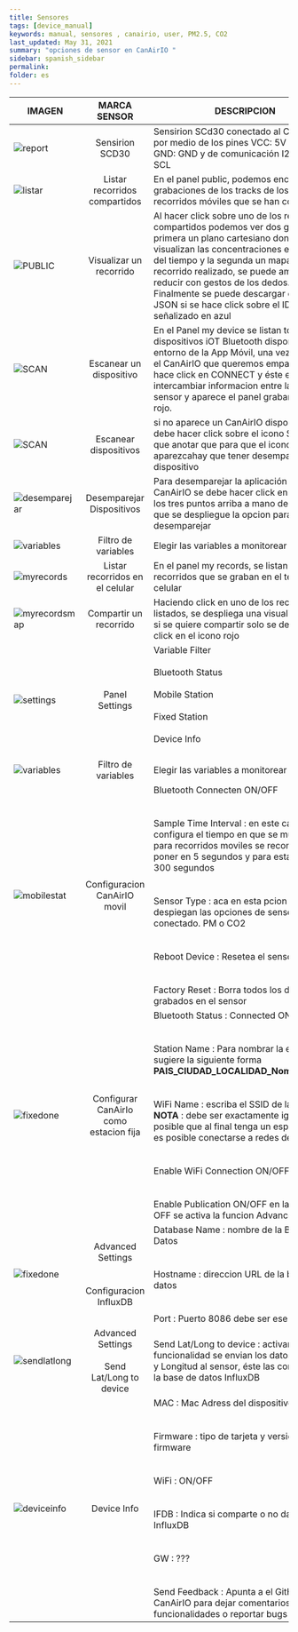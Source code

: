 ```yaml
---
title: Sensores
tags: [device_manual]
keywords: manual, sensores , canairio, user, PM2.5, CO2
last_updated: May 31, 2021
summary: "opciones de sensor en CanAirIO "
sidebar: spanish_sidebar
permalink: 
folder: es
---
```


| IMAGEN           | MARCA SENSOR     | DESCRIPCION     |
| ---------------- |:----------------:| -----------|
| ![report](https://github.com/kike-canaries/docs/blob/main/images/SCD30%20connection.jpg)         | Sensirion SCD30 | Sensirion SCd30 conectado al CanAirIO por medio de los pines VCC: 5V o 3.3V, GND: GND y de comunicación I2C: SDA y SCL      |
| ![listar](https://github.com/kike-canaries/docs/blob/main/images/SenseAir%20connection.jpg)         | Listar recorridos compartidos      |          En el panel public, podemos encontrar las grabaciones de los tracks de los últimos recorridos móviles que se han compartido.|
| ![PUBLIC](https://github.com/kike-canaries/docs/blob/main/images/Cubic%20connection.jpg)    | Visualizar un recorrido     | Al hacer click sobre uno de los reportes compartidos podemos ver dos grafica, la primera un plano cartesiano donde se visualizan las concentraciones en función del tiempo y la segunda un mapa del recorrido realizado, se puede ampliar o reducir con gestos de los dedos. Finalmente se puede descargar el archivo JSON si se hace click sobre el ID señalizado en azul  |
| ![SCAN](https://github.com/kike-canaries/docs/blob/main/images/MHZ19%20connection.jpg)    | Escanear un dispositivo     |  En el Panel my device se listan todos los dispositivos iOT Bluetooth disponibles en el entorno de la App Móvil, una vez determina el CanAirIO que queremos emparejar se hace click en CONNECT y éste empieza a intercambiar informacion entre la app y el sensor y aparece el panel grabar y el icono rojo.         |
|![SCAN](https://github.com/kike-canaries/docs/blob/main/images/MHZ14%20connection.jpg)|Escanear dispositivos|si no aparece un CanAirIO disponible se debe hacer click sobre el icono SCAN hay que anotar que para que el icono scan aparezcahay que tener desemparejado el dispositivo|
|![desemparejar](https://github.com/kike-canaries/docs/blob/main/images/app_canairio_mydevice_unpair.jpg?raw=true)|Desemparejar Dispositivos|Para desemparejar la aplicación con el CanAirIO se debe hacer click en el icono de los tres puntos arriba a mano derecha para que se despliegue la opcion para desemparejar |
|![variables](https://github.com/kike-canaries/docs/blob/main/images/app_canairio_mydevice_variables.jpg?raw=true)|Filtro de variables |Elegir las variables a monitorear|Una vez emparejado en CanAirIO en el panel settings se puede en Variable Filter seleccionar el tipo de variables que queremos monitorear|
|![myrecords](https://github.com/kike-canaries/docs/blob/main/images/app_canairio_myrecords.jpg?raw=true)|Listar recorridos en el celular|En el panel my records, se listan los recorridos que se graban en el telefono celular|
|![myrecordsmap](https://github.com/kike-canaries/docs/blob/main/images/app_canairio_myrecords_map.jpg?raw=true)|Compartir un recorrido|Haciendo click en uno de los recorridos listados, se despliega una visualización que si se quiere compartir solo se debe hacer click en el icono rojo|
|![settings](https://github.com/kike-canaries/docs/blob/main/images/app_canairio_settings.jpg?raw=true)|Panel Settings |Variable Filter<br><br>  Bluetooth Status<br><br> Mobile Station<br><br> Fixed Station<br><br>Device Info<br><br>|
|![variables](https://github.com/kike-canaries/docs/blob/main/images/app_canairio_mydevice_variables.jpg?raw=true)|Filtro de variables |Elegir las variables a monitorear|Una vez emparejado en CanAirIO en el panel settings se puede en Variable Filter seleccionar el tipo de variables que queremos monitorear|
|![mobilestat](https://github.com/kike-canaries/docs/blob/main/images/app_canairio_mobile_station.jpg?raw=true)|Configuracion CanAirIO movil|Bluetooth Connecten ON/OFF<br><br><br>Sample Time Interval : en este campo se configura el tiempo en que se muestrea, para recorridos moviles se recomienda poner en 5 segundos y para estacion fija 300 segundos<br><br><br>Sensor Type : aca en esta pcion se despiegan las opciones de sensor conectado. PM o CO2<br><br><br>Reboot Device : Resetea el sensor<br><br><br>Factory Reset : Borra todos los datos grabados en el sensor|
|![fixedone](https://github.com/kike-canaries/docs/blob/main/images/app_canairio_fixed_station_one.jpg?raw=true)|Configurar CanAirIo como estacion fija|Bluetooth Status : Connected ON/OFF<br><br><br>Station Name : Para nombrar la estacion se sugiere la siguiente forma<br>**PAIS_CIUDAD_LOCALIDAD_NombreSensor** <br><br><br>WiFi Name : escriba el SSID de la WIFi <br>**NOTA** : debe ser exactamente igual, es posible que al final tenga un espacio, solo es posible conectarse a redes de 2.4GHz<br><br><br> Enable WiFi Connection ON/OFF<br><br><br>Enable Publication ON/OFF en la opci{on OFF se activa la funcion Advanced Settings|
|![fixedone](https://github.com/kike-canaries/docs/blob/main/images/app_canairio_fixed_station_influx.jpg?raw=true)|Advanced Settings<br><br><br>Configuracion InfluxDB|Database Name : nombre de la Base de Datos<br><br><br>Hostname : direccion URL de la base de datos<br><br><br>Port : Puerto 8086 debe ser ese el puerto|
|![sendlatlong](https://raw.githubusercontent.com/kike-canaries/docs/49f614b6082d61554334ed3c97f831e0e1c0224f/images/app_canairio_set_lat_long.jpg)|Advanced Settings<br><br>Send Lat/Long to device|Send Lat/Long to device : activando ésta funcionalidad se envian los datos de Latitud y Longitud al sensor, éste las comparte en la base de datos InfluxDB|
|![deviceinfo](https://github.com/kike-canaries/docs/blob/main/images/app_canairio_deviceinfo.jpg?raw=true)|Device Info|MAC : Mac Adress del dispositivo<br><br><br>Firmware : tipo de tarjeta y version del firmware<br><br><br> WiFi : ON/OFF<br><br><br>IFDB : Indica si comparte o no datos con InfluxDB<br><br><br>GW : ???<br><br><br>Send Feedback : Apunta a el GitHub de CanAirIO para dejar comentarios o solicitar funcionalidades o reportar bugs  |

